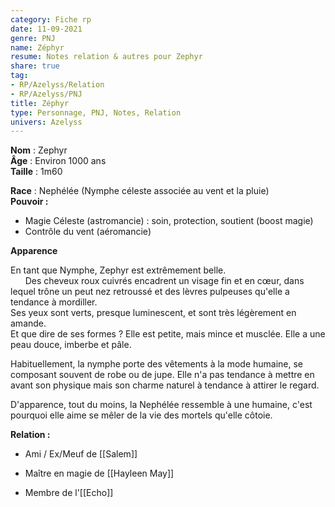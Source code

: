 ```yaml
---
category: Fiche rp
date: 11-09-2021
genre: PNJ
name: Zéphyr
resume: Notes relation & autres pour Zephyr
share: true
tag:
- RP/Azelyss/Relation
- RP/Azelyss/PNJ
title: Zéphyr
type: Personnage, PNJ, Notes, Relation
univers: Azelyss
---
```


**Nom** : Zephyr   
**Âge** : Environ 1000 ans   
**Taille** : 1m60  
  
**Race** : Nephélée (Nymphe céleste associée au vent et la pluie)  
**Pouvoir :**  
- Magie Céleste (astromancie) : soin, protection, soutient (boost magie)  
- Contrôle du vent (aéromancie)  
  
**Apparence**  
  
En tant que Nymphe, Zephyr est extrêmement belle.   
$~~~~~$ Des cheveux roux cuivrés encadrent un visage fin et en cœur, dans lequel trône un peut nez retroussé et des lèvres pulpeuses qu'elle a tendance à mordiller.  
Ses yeux sont verts, presque luminescent, et sont très légèrement en amande.  
Et que dire de ses formes ? Elle est petite, mais mince et musclée. Elle a une peau douce, imberbe et pâle.  
  
Habituellement, la nymphe porte des vêtements à la mode humaine, se composant souvent de robe ou de jupe. Elle n'a pas tendance à mettre en avant son physique mais son charme naturel à tendance à attirer le regard.   
  
D'apparence, tout du moins, la Nephélée ressemble à une humaine, c'est pourquoi elle aime se mêler de la vie des mortels qu'elle côtoie.   
  
  
**Relation :**   
- Ami / Ex/Meuf de [[Salem]]  
  
- Maître en magie de [[Hayleen May]]  
  
- Membre de l'[[Echo]]